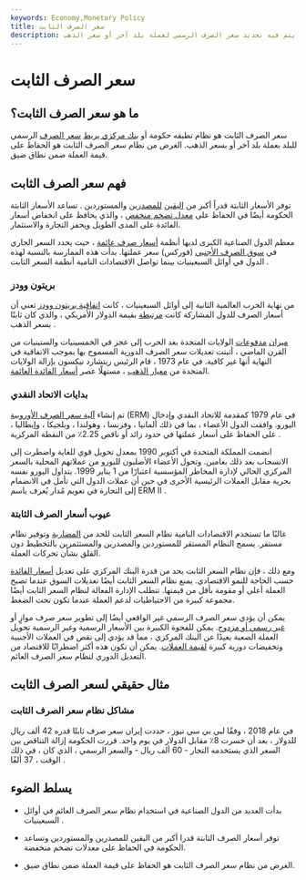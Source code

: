 ```yaml
---
keywords: Economy,Monetary Policy
title: سعر الصرف الثابت
description: سعر الصرف الثابت هو نظام يتم فيه تحديد سعر الصرف الرسمي لعملة بلد آخر أو سعر الذهب.
---
```


# سعر الصرف الثابت
## ما هو سعر الصرف الثابت؟

سعر الصرف الثابت هو نظام تطبقه حكومة أو [بنك مركزي يربط](/centralbank) [سعر الصرف](/exchangerate) الرسمي للبلد بعملة بلد آخر أو بسعر الذهب. الغرض من نظام سعر الصرف الثابت هو الحفاظ على قيمة العملة ضمن نطاق ضيق.

## فهم سعر الصرف الثابت

توفر الأسعار الثابتة قدراً أكبر من [اليقين](/import) [للمصدرين](/export) والمستوردين . تساعد الأسعار الثابتة الحكومة أيضًا في الحفاظ على [معدل تضخم منخفض](/inflation) ، والذي يحافظ على انخفاض أسعار الفائدة على المدى الطويل ويحفز التجارة والاستثمار.

معظم الدول الصناعية الكبرى لديها أنظمة [أسعار صرف عائمة](/floatingexchangerate) ، حيث يحدد السعر الجاري في [سوق الصرف الأجنبي](/foreign-exchange-markets) (فوركس) سعر عملتها. بدأت هذه الممارسة بالنسبة لهذه الدول في أوائل السبعينيات بينما تواصل الاقتصادات النامية أنظمة السعر الثابت .

### بريتون وودز

من نهاية الحرب العالمية الثانية إلى أوائل السبعينيات ، كانت [اتفاقية بريتون وودز](/brettonwoodsagreement) تعني أن أسعار الصرف للدول المشاركة كانت [مرتبطة](/currency-peg) بقيمة الدولار الأمريكي ، والذي كان ثابتًا بسعر الذهب .

[ميزان](/bop) [مدفوعات](/bop) الولايات المتحدة بعد الحرب إلى عجز في الخمسينيات والستينيات من القرن الماضي ، أثبتت تعديلات سعر الصرف الدورية المسموح بها بموجب الاتفاقية في النهاية أنها غير كافية. في عام 1973 ، قام الرئيس ريتشارد نيكسون بإزالة الولايات المتحدة من [معيار الذهب](/goldstandard) ، مستهلًا عصر [أسعار الفائدة العائمة](/floatinginterestrate).

### بدايات الاتحاد النقدي

تم إنشاء [آلية سعر الصرف الأوروبية](/exchange-rate-mechanism) (ERM) في عام 1979 كمقدمة للاتحاد النقدي وإدخال اليورو. وافقت الدول الأعضاء ، بما في ذلك ألمانيا ، وفرنسا ، وهولندا ، وبلجيكا ، وإيطاليا ، على الحفاظ على أسعار عملتها في حدود زائد أو ناقص 2.25٪ من النقطة المركزية .

انضمت المملكة المتحدة في أكتوبر 1990 بمعدل تحويل قوي للغاية واضطرت إلى الانسحاب بعد ذلك بعامين. وتحول الأعضاء الأصليون لليورو من عملاتهم المحلية بالسعر المركزي الحالي لإدارة المخاطر المؤسسية اعتبارًا من 1 يناير 1999. يتداول اليورو نفسه بحرية مقابل العملات الرئيسية الأخرى في حين أن عملات الدول التي تأمل في الانضمام إلى التجارة في تعويم مُدار يُعرف باسم ERM II .

### عيوب أسعار الصرف الثابتة

غالبًا ما تستخدم الاقتصادات النامية نظام السعر الثابت للحد من [المضاربة](/speculation) وتوفير نظام مستقر. يسمح النظام المستقر للمستوردين والمصدرين والمستثمرين بالتخطيط دون القلق بشأن تحركات العملة.

ومع ذلك ، فإن نظام السعر الثابت يحد من قدرة البنك المركزي على تعديل [أسعار الفائدة](/interestrate) حسب الحاجة للنمو الاقتصادي. يمنع نظام السعر الثابت أيضًا تعديلات السوق عندما تصبح العملة أعلى أو مقومة بأقل من قيمتها. تتطلب الإدارة الفعالة لنظام السعر الثابت أيضًا مجموعة كبيرة من الاحتياطيات لدعم العملة عندما تكون تحت الضغط.

يمكن أن يؤدي سعر الصرف الرسمي غير الواقعي أيضًا إلى تطوير سعر صرف موازٍ أو [غير رسمي أو مزدوج](/dualexchangerate). يمكن للفجوة الكبيرة بين الأسعار الرسمية وغير الرسمية تحويل العملة الصعبة بعيدًا عن البنك المركزي ، مما قد يؤدي إلى نقص في العملات الأجنبية وتخفيضات دورية كبيرة [لقيمة العملات](/devaluation). يمكن أن تكون هذه أكثر اضطرابًا للاقتصاد من التعديل الدوري لنظام سعر الصرف العائم.

## مثال حقيقي لسعر الصرف الثابت

### مشاكل نظام سعر الصرف الثابت

في عام 2018 ، وفقًا لبي بي سي نيوز ، حددت إيران سعر صرف ثابتًا قدره 42 ألف ريال للدولار ، بعد أن خسرت 8٪ مقابل الدولار في يوم واحد. قررت الحكومة إزالة التناقض بين السعر الذي يستخدمه التجار - 60 ألف ريال - والسعر الرسمي ، الذي كان ، في ذلك الوقت ، 37 ألفًا .

## يسلط الضوء

- بدأت العديد من الدول الصناعية في استخدام نظام سعر الصرف العائم في أوائل السبعينيات .

- توفر أسعار الصرف الثابتة قدرا أكبر من اليقين للمصدرين والمستوردين وتساعد الحكومة في الحفاظ على معدلات تضخم منخفضة.

- الغرض من نظام سعر الصرف الثابت هو الحفاظ على قيمة العملة ضمن نطاق ضيق.

